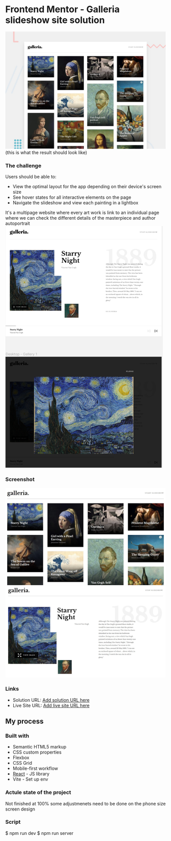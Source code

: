 # Frontend Mentor - Galleria slideshow site solution

![](./preview.jpg)
(this is what the result should look like)

### The challenge

Users should be able to:

- View the optimal layout for the app depending on their device's screen size
- See hover states for all interactive elements on the page
- Navigate the slideshow and view each painting in a lightbox

It's a multipage website where every art work is link to an individual page where we can check the different details of the masterpiece and author autoportrait
![Figma](image.png)

### Screenshot

![](./result-gallery.jpg)
![](./result-slideshow.jpg)

### Links

- Solution URL: [Add solution URL here](https://your-solution-url.com)
- Live Site URL: [Add live site URL here](https://your-live-site-url.com)

## My process

### Built with

- Semantic HTML5 markup
- CSS custom properties
- Flexbox
- CSS Grid
- Mobile-first workflow
- [React](https://reactjs.org/) - JS library
- Vite - Set up env

### Actule state of the project

Not finished at 100%
some adjustmenets need to be done on the phone size screen design

### Script

$ npm run dev
$ npm run server
